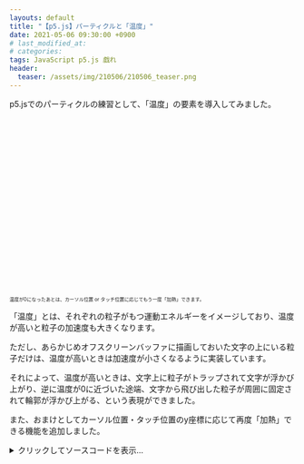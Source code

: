 ```yaml
---
layouts: default
title: "【p5.js】パーティクルと「温度」"
date: 2021-05-06 09:30:00 +0900
# last_modified_at: 
# categories: 
tags: JavaScript p5.js 戯れ
header:
  teaser: /assets/img/210506/210506_teaser.png
---
```


p5.jsでのパーティクルの練習として、「温度」の要素を導入してみました。

<script src="https://cdn.jsdelivr.net/npm/p5@1.3.1/lib/p5.js" defer ></script>
<script src="/assets/sketches/210506/sketch.js" defer ></script>
<div id="sketch" style="height:300px;"></div>

<span style="font-size: 60%">温度が0になったあとは、カーソル位置 or タッチ位置に応じてもう一度「加熱」できます。</span>

「温度」とは、それぞれの粒子がもつ運動エネルギーをイメージしており、温度が高いと粒子の加速度も大きくなります。

ただし、あらかじめオフスクリーンバッファに描画しておいた文字の上にいる粒子だけは、温度が高いときは加速度が小さくなるように実装しています。

それによって、温度が高いときは、文字上に粒子がトラップされて文字が浮かび上がり、逆に温度が0に近づいた途端、文字から飛び出した粒子が周囲に固定されて輪郭が浮かび上がる、という表現ができました。

また、おまけとしてカーソル位置・タッチ位置のy座標に応じて再度「加熱」できる機能を追加しました。

<details><summary> クリックしてソースコードを表示... </summary>

{% highlight javascript %}
let pg;

const points = [];
const POINTS_NUM = 5000;
const TEMP_MAX = 30;

let temp = TEMP_MAX;
let is_dead = false;
let dead_frame = 0;

function setup() {
  createCanvas(480, 270).parent("sketch");
  colorMode(HSB, 360, 100, 100, 100);
  frameRate(10);
  smooth();

  pg = createGraphics(width, height);
  pg.colorMode(HSB, 360, 100, 100, 100);
  pg.smooth();

  for (let i = 0; i < POINTS_NUM; i = (i + 1) | 0) {
    points.push(
      new Point(
        random(0, width),
        random(0, height),
        random(-temp, temp),
        random(-temp, temp)));
  }
}

function draw() {
  clear();
  background(120, 30, 10);

  pg.clear();
  pg.textSize(100);
  pg.fill(255);
  pg.textAlign(CENTER, CENTER);
  pg.textFont("Helvetica");
  pg.textStyle(BOLD);
  pg.stroke(255);
  pg.strokeWeight(5);
  pg.text("Particle", width / 2, height / 2);

  blendMode(ADD)

  stroke(
    map(temp, 0, TEMP_MAX, 240, 0),
    map(temp, 0, TEMP_MAX, 10, 40),
    100,
    100);

  beginShape(POINTS);
  for (let i = 0; i < POINTS_NUM; i = (i + 1) | 0) {
    points[i].update();
    points[i].draw();
  }
  endShape();

  if (!is_dead && frameCount % 1 === 0) {
    temp -= 1;
  }

  if (temp === 0 && !is_dead) {
    dead_frame = frameCount;
    is_dead = true;
  }

  if (is_dead && frameCount - dead_frame > 10 * 4) {
    const target_temp = floor(
      map(mouseY, 0, height, TEMP_MAX, 0)
    );

    if (temp < target_temp) {
      temp += 1;
    } else if (target_temp < temp) {
      temp -= 1;
    }

    if (temp < 0) {
      temp = 0;
    }
    if (TEMP_MAX < temp) {
      temp = TEMP_MAX;
    }
  }

  text("Temp: " + temp, 5, 12);
}

class Point {
  constructor(x, y, dx, dy) {
    this.x = x;
    this.y = y;
    this.dx = dx;
    this.dy = dy;
  }

  update() {
    if (pg.get(this.x, this.y)[0] === 255) {
      if (temp < 5) {
        this.dx = random(-10, 10);
        this.dy = random(-10, 10);
      } else {
        this.dx = random(-5, 5);
        this.dy = random(-5, 5);
      }
    } else {
      this.dx = random(-temp, temp);
      this.dy = random(-temp, temp);
    }

    this.x += this.dx;
    this.y += this.dy;

    if (this.x < 0) {
      this.dx *= -1;
      this.x = 0;
    } else if (width < this.x) {
      this.dx *= -1;
      this.x = width;
    }

    if (this.y < 0) {
      this.dy *= -1;
      this.y = 0;
    } else if (height < this.y) {
      this.dy *= -1;
      this.y = height;
    }
  }

  draw() {
    vertex(this.x, this.y);
  }
}
{% endhighlight %}

</details>